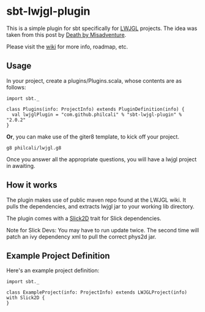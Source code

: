 # sbt-lwjgl-plugin

This is a simple plugin for sbt specifically for [LWJGL] projects. The idea was taken from this post by [Death by Misadventure].

Please visit the [wiki] for more info, roadmap, etc.

## Usage

In your project, create a plugins/Plugins.scala, whose contents are as follows:

    import sbt._

    class Plugins(info: ProjectInfo) extends PluginDefinition(info) {
      val lwjglPlugin = "com.github.philcali" % "sbt-lwjgl-plugin" % "2.0.2"
    }

**Or**, you can make use of the giter8 template, to kick off your project.

    g8 philcali/lwjgl.g8

Once you answer all the appropriate questions, you will have a lwjgl project in awaiting.

## How it works

The plugin makes use of public maven repo found at the LWJGL wiki. It pulls the dependencies, and extracts lwjgl jar to your working lib directory.

The plugin comes with a [Slick2D] trait for Slick dependencies.

Note for Slick Devs: You may have to run update twice. The second time will patch an ivy dependency xml to pull the correct phys2d jar.

## Example Project Definition

Here's an example project definition:

    import sbt._

    class ExampleProject(info: ProjectInfo) extends LWJGLProject(info) with Slick2D {
    }

[Slick2D]: http://slick.cokeandcode.com/
[wiki]: https://github.com/philcali/sbt-lwjgl-plugin/wiki/sbt-lwjgl-plugin
[Death by Misadventure]: http://blog.misadventuregames.com/post/248744147/scala-and-lwjgl-with-sbt-updated
[LWJGL]: http://lwjgl.org/
